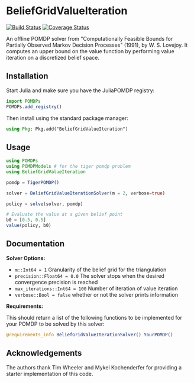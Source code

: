 # BeliefGridValueIteration

[![Build Status](https://travis-ci.org/JuliaPOMDP/BeliefGridValueIteration.jl.svg?branch=master)](https://travis-ci.org/JuliaPOMDP/BeliefGridValueIteration.jl)
[![Coverage Status](https://coveralls.io/repos/JuliaPOMDP/BeliefGridValueIteration.jl/badge.svg)](https://coveralls.io/r/JuliaPOMDP/BeliefGridValueIteration.jl)

An offline POMDP solver from "Computationally Feasible Bounds for Partially Observed Markov Decision Processes" (1991), by W. S. Lovejoy.
It computes an upper bound on the value function by performing value iteration on a discretized belief space.

## Installation

Start Julia and make sure you have the JuliaPOMDP registry:

```julia
import POMDPs
POMDPs.add_registry()
```

Then install using the standard package manager:

```julia
using Pkg; Pkg.add("BeliefGridValueIteration")
```


## Usage

```julia
using POMDPs
using POMDPModels # for the tiger pomdp problem
using BeliefGridValueIteration

pomdp = TigerPOMDP()

solver = BeliefGridValueIterationSolver(m = 2, verbose=true)

policy = solve(solver, pomdp)

# Evaluate the value at a given belief point
b0 = [0.5, 0.5]
value(policy, b0)
```

## Documentation

**Solver Options:**

- `m::Int64 = 1` Granularity of the belief grid for the triangulation
- `precision::Float64 = 0.0` The solver stops when the desired convergence precision is reached
- `max_iterations::Int64 = 100` Number of iteration of value iteration
- `verbose::Bool = false` whether or not the solver prints information

**Requirements:**

This should return a list of the following functions to be implemented for your POMDP to be solved by this solver:
```julia
@requirements_info BeliefGridValueIterationSolver() YourPOMDP()
```

## Acknowledgements

The authors thank Tim Wheeler and Mykel Kochenderfer for providing a starter implementation of this code.